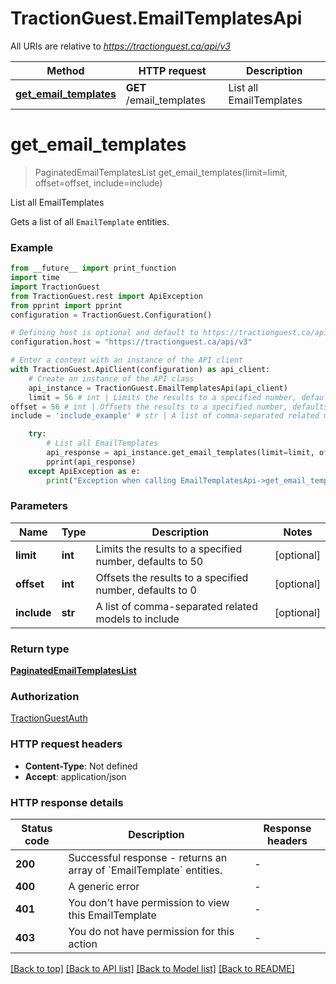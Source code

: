 # TractionGuest.EmailTemplatesApi

All URIs are relative to *https://tractionguest.ca/api/v3*

Method | HTTP request | Description
------------- | ------------- | -------------
[**get_email_templates**](EmailTemplatesApi.md#get_email_templates) | **GET** /email_templates | List all EmailTemplates


# **get_email_templates**
> PaginatedEmailTemplatesList get_email_templates(limit=limit, offset=offset, include=include)

List all EmailTemplates

Gets a list of all `EmailTemplate` entities.

### Example

```python
from __future__ import print_function
import time
import TractionGuest
from TractionGuest.rest import ApiException
from pprint import pprint
configuration = TractionGuest.Configuration()

# Defining host is optional and default to https://tractionguest.ca/api/v3
configuration.host = "https://tractionguest.ca/api/v3"

# Enter a context with an instance of the API client
with TractionGuest.ApiClient(configuration) as api_client:
    # Create an instance of the API class
    api_instance = TractionGuest.EmailTemplatesApi(api_client)
    limit = 56 # int | Limits the results to a specified number, defaults to 50 (optional)
offset = 56 # int | Offsets the results to a specified number, defaults to 0 (optional)
include = 'include_example' # str | A list of comma-separated related models to include (optional)

    try:
        # List all EmailTemplates
        api_response = api_instance.get_email_templates(limit=limit, offset=offset, include=include)
        pprint(api_response)
    except ApiException as e:
        print("Exception when calling EmailTemplatesApi->get_email_templates: %s\n" % e)
```

### Parameters

Name | Type | Description  | Notes
------------- | ------------- | ------------- | -------------
 **limit** | **int**| Limits the results to a specified number, defaults to 50 | [optional] 
 **offset** | **int**| Offsets the results to a specified number, defaults to 0 | [optional] 
 **include** | **str**| A list of comma-separated related models to include | [optional] 

### Return type

[**PaginatedEmailTemplatesList**](PaginatedEmailTemplatesList.md)

### Authorization

[TractionGuestAuth](../README.md#TractionGuestAuth)

### HTTP request headers

 - **Content-Type**: Not defined
 - **Accept**: application/json

### HTTP response details
| Status code | Description | Response headers |
|-------------|-------------|------------------|
**200** | Successful response - returns an array of &#x60;EmailTemplate&#x60; entities. |  -  |
**400** | A generic error |  -  |
**401** | You don&#39;t have permission to view this EmailTemplate |  -  |
**403** | You do not have permission for this action |  -  |

[[Back to top]](#) [[Back to API list]](../README.md#documentation-for-api-endpoints) [[Back to Model list]](../README.md#documentation-for-models) [[Back to README]](../README.md)

